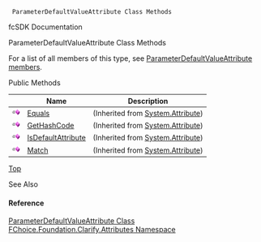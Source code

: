 ﻿     ParameterDefaultValueAttribute Class Methods                                                   

fcSDK Documentation

ParameterDefaultValueAttribute Class Methods

For a list of all members of this type, see [ParameterDefaultValueAttribute members](fcSDK~FChoice.Foundation.Clarify.Attributes.ParameterDefaultValueAttribute_members.md).

Public Methods

|   | Name | Description |
| --- | --- | --- |
| ![Public Method](dotnetimages/publicMethod.png) | [Equals](#) | (Inherited from [System.Attribute](#)) |
| ![Public Method](dotnetimages/publicMethod.png) | [GetHashCode](#) | (Inherited from [System.Attribute](#)) |
| ![Public Method](dotnetimages/publicMethod.png) | [IsDefaultAttribute](#) | (Inherited from [System.Attribute](#)) |
| ![Public Method](dotnetimages/publicMethod.png) | [Match](#) | (Inherited from [System.Attribute](#)) |

[Top](#top)

See Also

#### Reference

[ParameterDefaultValueAttribute Class](fcSDK~FChoice.Foundation.Clarify.Attributes.ParameterDefaultValueAttribute.md)  
[FChoice.Foundation.Clarify.Attributes Namespace](fcSDK~FChoice.Foundation.Clarify.Attributes_namespace.md)